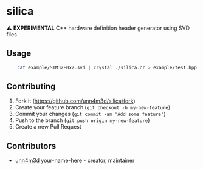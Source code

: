 # silica

:warning: **EXPERIMENTAL** C++ hardware definition header generator using SVD files 

## Usage

```bash
    cat example/STM32F0x2.svd | crystal ./silica.cr > example/test.hpp
```

## Contributing

1. Fork it (<https://github.com/unn4m3d/silica/fork>)
2. Create your feature branch (`git checkout -b my-new-feature`)
3. Commit your changes (`git commit -am 'Add some feature'`)
4. Push to the branch (`git push origin my-new-feature`)
5. Create a new Pull Request

## Contributors

- [unn4m3d](https://github.com/unn4m3d) your-name-here - creator, maintainer
